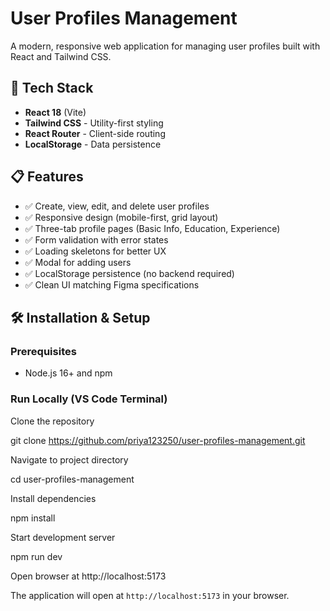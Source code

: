 # User Profiles Management

A modern, responsive web application for managing user profiles built with React and Tailwind CSS.

## 🚀 Tech Stack

- **React 18** (Vite)
- **Tailwind CSS** - Utility-first styling
- **React Router** - Client-side routing
- **LocalStorage** - Data persistence

## 📋 Features

- ✅ Create, view, edit, and delete user profiles
- ✅ Responsive design (mobile-first, grid layout)
- ✅ Three-tab profile pages (Basic Info, Education, Experience)
- ✅ Form validation with error states
- ✅ Loading skeletons for better UX
- ✅ Modal for adding users
- ✅ LocalStorage persistence (no backend required)
- ✅ Clean UI matching Figma specifications

## 🛠️ Installation & Setup

### Prerequisites
- Node.js 16+ and npm

### Run Locally (VS Code Terminal)

Clone the repository

git clone https://github.com/priya123250/user-profiles-management.git

Navigate to project directory

cd user-profiles-management

Install dependencies

npm install

Start development server

npm run dev

Open browser at http://localhost:5173

The application will open at `http://localhost:5173` in your browser.

